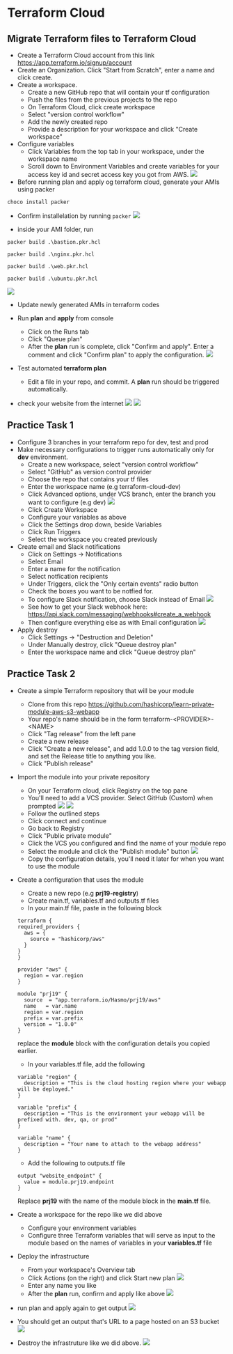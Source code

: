 # Terraform Cloud
## Migrate Terraform files to Terraform Cloud
-  Create a Terraform Cloud account from this link https://app.terraform.io/signup/account
- Create an Organization. Click "Start from Scratch", enter a name and click create.
- Create a workspace.
  - Create a new GitHub repo that will contain your tf configuration
  - Push the files from the previous projects to the repo
  - On Terraform Cloud, click create workspace
  - Select "version control workflow"
  - Add the newly created repo
  - Provide a description for your workspace and click "Create workspace" 
- Configure variables
  - Click Variables from the top tab in your workspace, under the workspace name
  - Scroll down to Environment Variables and create variables for your access key id and secret access key you got from AWS. ![](./images/variables.PNG)
- Before running plan and apply og terraform cloud, generate your AMIs using packer
 
 `choco install packer`
- Confirm installelation by running `packer` 
![](./images/packer.PNG)

- inside your AMI folder, run

`packer build .\bastion.pkr.hcl`

`packer build .\nginx.pkr.hcl`

`packer build .\web.pkr.hcl`

`packer build .\ubuntu.pkr.hcl`

![](./images/ami-build.PNG)
- Update newly generated AMIs in terraform codes

- Run **plan** and **apply** from console
  - Click on the Runs tab
  - Click "Queue plan"
  - After the **plan** run is complete, click "Confirm and apply". Enter a comment and click "Confirm plan" to apply the configuration. ![](./images/tc-apply.PNG)
- Test automated **terraform plan** 
  - Edit a file in your repo, and commit. A **plan** run should be triggered automatically.
- check your website from the internet
![](./images/tooling-web.PNG)
![](./images/wordpress-web.PNG)  

## Practice Task 1
- Configure 3 branches in your terraform repo for dev, test and prod
- Make necessary configurations to trigger runs automatically only for **dev** environment.
  - Create a new workspace, select "version control workflow"
  - Select "GitHub" as version control provider 
  - Choose the repo that contains your tf files
  - Enter the workspace name (e.g terraform-cloud-dev)
  - Click Advanced options, under VCS branch, enter the branch you want to configure (e.g dev) ![](./images/dev-branch.PNG)
  - Click Create Workspace
  - Configure your variables as above
  - Click the Settings drop down, beside Variables
  - Click Run Triggers
  - Select the workspace you created previously
- Create email and Slack notifications
  - Click on Settings -> Notifications
  - Select Email
  - Enter a name for the notification
  - Select notfication recipients
  - Under Triggers, click the "Only certain events" radio button
  - Check the boxes you want to be notfied for. 
  - To configure Slack notification, choose Slack instead of Email
  ![](./images/notification.PNG)
  - See how to get your Slack webhook here: https://api.slack.com/messaging/webhooks#create_a_webhook
  - Then configure everything else as with Email configuration
  ![](./images/notification-test.PNG)
- Apply destroy
  - Click Settings -> "Destruction and Deletion"
  - Under Manually destroy, click "Queue destroy plan"
  - Enter the workspace name and click "Queue destroy plan"

## Practice Task 2
- Create a simple Terraform repository that will be your module
  - Clone from this repo https://github.com/hashicorp/learn-private-module-aws-s3-webapp
  - Your repo's name should be in the form terraform-\<PROVIDER>-\<NAME>
  - Click "Tag release" from the left pane
  - Create a new release
  - Click "Create a new release", and add 1.0.0 to the tag version field, and set the Release title to anything you like.
  - Click "Publish release"
- Import the module into your private repository
  - On your Terraform cloud, click Registry on the top pane
  - You'll need to add a VCS provider. Select GitHub (Custom) when prompted ![](./images/vcs-provider.PNG) ![](./images/client-id.PNG)
  - Follow the outlined steps 
  - Click connect and continue 
  - Go back to Registry
  - Click "Public private module"
  - Click the VCS you configured and find the name of your module repo
  - Select the module and click the "Publish module" button ![](./images/add-module.PNG)
  - Copy the configuration details, you'll need it later for when you want to use the module
- Create a configuration that uses the module
  - Create a new repo (e.g **prj19-registry**)
  - Create main.tf, variables.tf and outputs.tf files
  - In your main.tf file, paste in the following block
  ```
  terraform {
  required_providers {
    aws = {
      source = "hashicorp/aws"
    }
  }
  }

  provider "aws" {
    region = var.region
  }

  module "prj19" {
    source  = "app.terraform.io/Hasmo/prj19/aws"
    name   = var.name
    region = var.region
    prefix = var.prefix
    version = "1.0.0"
  }
  ```
  replace the **module** block with the configuration details you copied earlier.
  - In your variables.tf file, add the following
  ```
  variable "region" {
    description = "This is the cloud hosting region where your webapp will be deployed."
  }

  variable "prefix" {
    description = "This is the environment your webapp will be prefixed with. dev, qa, or prod"
  }

  variable "name" {
    description = "Your name to attach to the webapp address"
  }
  ```
  - Add the following to outputs.tf file
  ```
  output "website_endpoint" {
    value = module.prj19.endpoint
  }
  ```
  Replace **prj19** with the name of the module block in the **main.tf** file.
- Create a workspace for the repo like we did above
  - Configure your environment variables
  - Configure three Terraform variables that will serve as input to the module based on the names of variables in your **variables.tf** file
- Deploy the infrastructure
  - From your workspace's Overview tab
  - Click Actions (on the right) and click Start new plan ![](./images/plan.PNG)
  - Enter any name you like
  - After the **plan** run, confirm and apply like above ![](./images/apply.PNG)
- run plan and apply again to get output 
   ![](./images/apply2.PNG) 
- You should get an output that's URL to a page hosted on an 
  S3 bucket ![](./images/endpoint.PNG)

- Destroy the infrastruture like we did above.
![](./images/final-destroy.PNG)




